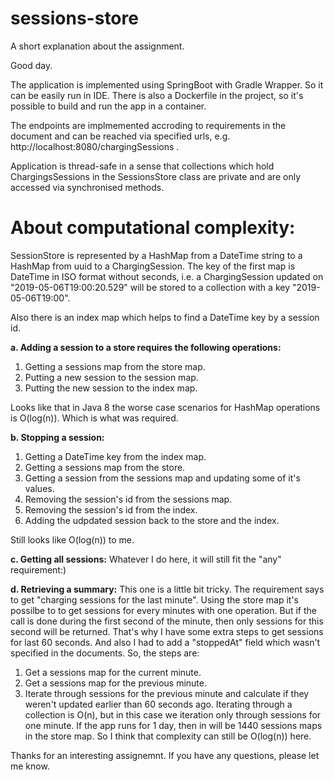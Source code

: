 # sessions-store

A short explanation about the assignment.

Good day.

The application is implemented using SpringBoot with Gradle Wrapper. So it can be easily run in IDE.
There is also a Dockerfile in the project, so it's possible to build and run the app in a container.

The endpoints are implmemented accroding to requirements in the document and can be reached via specified urls, e.g. http://localhost:8080/chargingSessions .

Application is thread-safe in a sense that collections which hold ChargingsSessions in the SessionsStore class are private and are only accessed via synchronised methods. 

# About computational complexity:

SessionStore is represented by a HashMap from a DateTime string to a HashMap from uuid to a ChargingSession. The key of the first map is DateTime in ISO format without seconds, i.e. a ChargingSession updated on "2019-05-06T19:00:20.529" will be stored to a collection with a key "2019-05-06T19:00".

Also there is an index map which helps to find a DateTime key by a session id. 

**a. Adding a session to a store requires the following operations:**
  1. Getting a sessions map from the store map.
  2. Putting a new session to the session map.
  3. Putting the new session to the index map. 
  
  Looks like that in Java 8 the worse case scenarios for HashMap operations is O(log(n)). Which is what was required.
  
**b. Stopping a session:**
  1. Getting a DateTime key from the index map.
  2. Getting a sessions map from the store.
  3. Getting a session from the sessions map and updating some of it's values.
  4. Removing the session's id from the sessions map.
  5. Removing the session's id from the index.
  6. Adding the udpdated session back to the store and the index.
  
  Still looks like O(log(n)) to me.
  
**c. Getting all sessions:**
  Whatever I do here, it will still fit the "any" requirement:)
 
**d. Retrieving a summary:**
  This one is a little bit tricky. The requirement says to get "charging sessions for the last minute". Using the store map it's possilbe to to get sessions for every minutes with one operation. But if the call is done during the first second of the minute, then only sessions for this second will be returned.
  That's why I have some extra steps to get sessions for last 60 seconds. And also I had to add a "stoppedAt" field which wasn't specified in the documents. So, the steps are: 
  1. Get a sessions map for the current minute.
  2. Get a sessions map for the previous minute.
  3. Iterate through sessions for the previous minute and calculate if they weren't updated earlier than 60 seconds ago.
  Iterating through a collection is O(n), but in this case we iteration only through sessions for one minute. If the app runs for 1 day, then in will be 1440 sessions maps in the store map. So I think that complexity can still be O(log(n)) here. 
  
Thanks for an interesting assignemnt. If you have any questions, please let me know.
